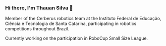 ### Hi there, I'm Thauan Silva 👋

Member of the Cerberus robotics team at the Instituto Federal de Educação, Ciência e Tecnologia de Santa Catarina, participating in robotics competitions throughout Brazil.

Currently working on the participation in RoboCup Small Size League.
